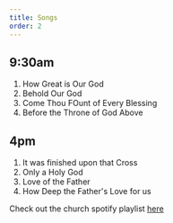 ```yaml
---
title: Songs
order: 2
---
```


## 9:30am 
1. How Great is Our God
2. Behold Our God
3. Come Thou FOunt of Every Blessing
4. Before the Throne of God Above

## 4pm 
1. It was finished upon that Cross
2. Only a Holy God
3. Love of the Father
4. How Deep the Father's Love for us
   
Check out the church spotify playlist [here](https://open.spotify.com/playlist/3gh0ZKXkJBDbNEnZqJJDXj?si=0908aa3f87544643)
